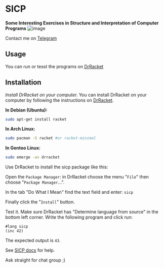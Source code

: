 # SICP
**Some Interesting Exercises in Structure and Interpretation of Computer Programs**
![image](https://user-images.githubusercontent.com/68733617/143594190-42b42527-a5f5-4c11-8512-4d18bf761f4b.png)

Contact me on [Telegram](https://t.me/otttos_daily)


## Usage
You can run or tesst the  programs on [DrRacket](https://racket-lang.org)

## Installation
*Install DrRacket on your computer.*
You can install DrRacket on your computer by following the instructions on [DrRacket](https://racket-lang.org/download/).

**In Debian (Ubuntu):**
```bash
sudo apt-get install racket
```

**In Arch Linux:**
```bash
sudo pacman -S racket #or racket-minimal
```

**In Gentoo Linux:**
```bash
sudo emerge -av drracket 
```


Use DrRacket to install the sicp package like this:


Open the `Package Manager`: in DrRacket choose the menu "`File`" then choose "`Package Manager`...".

In the tab "Do What I Mean" find the text field and enter: `sicp`

Finally click the "`Install`" button.

Test it. Make sure DrRacket has "Determine language from source" in the bottom left corner. Write the following program and click run:
```
#lang sicp
(inc 42)
```
The expected output is `43`.
 
See [SICP docs](https://docs.racket-lang.org/sicp-manual/SICP_Language.html) for help.
 

Ask straight for chat group ;)
